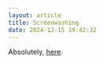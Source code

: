 ```yaml
---
layout: article
title: Screenwashing
date: 2024-12-15 19:42:32
---
```

A﻿bsolutely, [here](https://pmc.ncbi.nlm.nih.gov/articles/PMC10988409/).